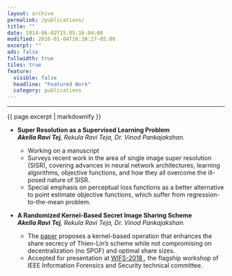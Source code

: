 ```yaml
---
layout: archive
permalink: /publications/
title: ""
date: 2014-06-02T15:05:16-04:00
modified: 2016-01-04T16:38:17-05:00
excerpt: ""
ads: false
fullwidth: true
tiles: true
feature:
  visible: false
  headline: "Featured Work"
  category: publications
---
```

<hr>
{{ page.excerpt | markdownify }}

* <b>Super Resolution as a Supervised Learning Problem</b> <br>
<i><b>Akella Ravi Tej</b>, Rekula Ravi Teja, Dr. Vinod Pankajakshan.</i> <br>
  * Working on a manuscript<br>
  * Surveys recent work in the area of single image super resolution (SISR), covering advances in neural network
architectures, learning algorithms, objective functions, and how they all overcome the ill-posed nature of SISR.<br>
  * Special emphasis on perceptual loss functions as a better alternative to point estimate objective functions, which
suffer from regression-to-the-mean problem.

* <b>A Randomized Kernel-Based Secret Image Sharing Scheme</b> <br>
<i><b>Akella Ravi Tej</b>, Rekula Ravi Teja, Dr. Vinod Pankajakshan.</i> <br>
  * The <a href="https://arxiv.org/abs/1810.00181"><u>paper</u></a> proposes a kernel-based operation that enhances the share secrecy of Thien-Lin’s scheme while not compromising on decentralization (no SPOF) and optimal share sizes.<br>
  * Accepted for presentation at <a href="http://wifs2018.comp.polyu.edu.hk/"><u>WIFS-2018
</u></a>, the flagship workshop of IEEE Information Forensics and Security technical committee.
